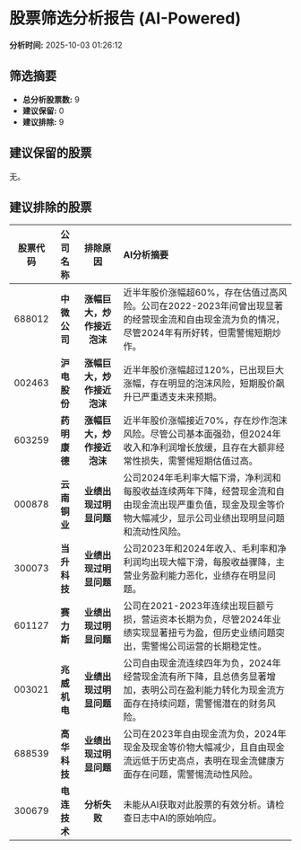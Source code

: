 # 股票筛选分析报告 (AI-Powered)

**分析时间:** 2025-10-03 01:26:12

## 筛选摘要

- **总分析股票数:** 9
- **建议保留:** 0
- **建议排除:** 9

## 建议保留的股票

无。


## 建议排除的股票

| 股票代码 | 公司名称 | 排除原因 | AI分析摘要 |
|:---:|:---:|:---:|:---|
| 688012 | **中微公司** | **涨幅巨大，炒作接近泡沫** | 近半年股价涨幅超60%，存在估值过高风险。公司在2022-2023年间曾出现显著的经营现金流和自由现金流为负的情况，尽管2024年有所好转，但需警惕短期炒作。 |
| 002463 | **沪电股份** | **涨幅巨大，炒作接近泡沫** | 近半年股价涨幅超过120%，已出现巨大涨幅，存在明显的泡沫风险，短期股价飙升已严重透支未来预期。 |
| 603259 | **药明康德** | **涨幅巨大，炒作接近泡沫** | 近半年股价涨幅接近70%，存在炒作泡沫风险。尽管公司基本面强劲，但2024年收入和净利润增长放缓，且存在大额非经常性损失，需警惕短期估值过高。 |
| 000878 | **云南铜业** | **业绩出现过明显问题** | 公司2024年毛利率大幅下滑，净利润和每股收益连续两年下降，经营现金流和自由现金流出现严重负值，现金及现金等价物大幅减少，显示公司业绩出现明显问题和流动性风险。 |
| 300073 | **当升科技** | **业绩出现过明显问题** | 公司2023年和2024年收入、毛利率和净利润均出现大幅下滑，每股收益骤降，主营业务盈利能力恶化，业绩存在明显问题。 |
| 601127 | **赛力斯** | **业绩出现过明显问题** | 公司在2021-2023年连续出现巨额亏损，营运资本长期为负，尽管2024年业绩实现显著扭亏为盈，但历史业绩问题突出，需警惕公司运营的长期稳定性。 |
| 003021 | **兆威机电** | **业绩出现过明显问题** | 公司自由现金流连续四年为负，2024年经营现金流有所下降，且总债务显著增加，表明公司在盈利能力转化为现金流方面存在持续问题，需警惕潜在的财务风险。 |
| 688539 | **高华科技** | **业绩出现过明显问题** | 公司在2023年自由现金流为负，2024年现金及现金等价物大幅减少，且自由现金流远低于历史高点，表明在现金流健康方面存在问题，需警惕流动性风险。 |
| 300679 | **电连技术** | **分析失败** | 未能从AI获取对此股票的有效分析。请检查日志中AI的原始响应。 |
